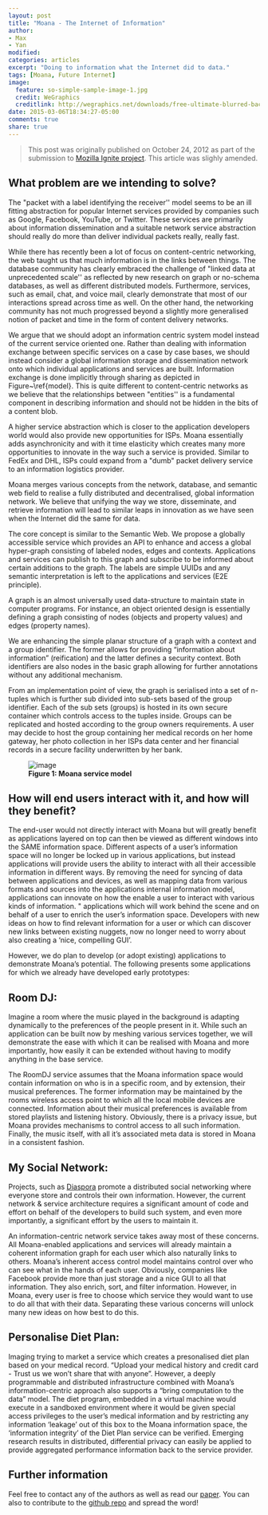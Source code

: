 ```yaml
---
layout: post
title: "Moana - The Internet of Information"
author: 
- Max
- Yan
modified:
categories: articles
excerpt: "Doing to information what the Internet did to data."
tags: [Moana, Future Internet]
image:
  feature: so-simple-sample-image-1.jpg
  credit: WeGraphics
  creditlink: http://wegraphics.net/downloads/free-ultimate-blurred-background-pack/
date: 2015-03-06T18:34:27-05:00
comments: true
share: true
---
```


> This post was originally published on October 24, 2012 as part of the submission to [Mozilla Ignite project](https://mozillaignite.org/apps/411/). This article was slighly amended.

## What problem are we intending to solve?

The  "packet with a label identifying the receiver'' model seems to be an ill fitting abstraction for popular Internet services provided by companies such as Google, Facebook, YouTube, or Twitter. These services are primarily about information dissemination and a suitable network service abstraction should really do more than deliver individual packets really, really fast.

While there has recently been a lot of focus on content-centric networking, the web taught us that much information is in the links between things. The database community has clearly embraced the challenge of "linked data at unprecedented scale'' as reflected by new research on graph or no-schema databases, as well as different distributed models. Furthermore, services, such as email, chat, and voice mail, clearly demonstrate that most of our interactions spread across time as well. On the other hand, the networking community has not much progressed beyond a slightly more generalised notion of packet and time in the form of content delivery networks.

We argue that we should adopt an information centric system model instead of the current service oriented one. Rather than dealing with information exchange between specific services on a case by case bases, we should instead consider a global information storage and dissemination network onto which individual applications and services are built. Information exchange is done implicitly through sharing as depicted in Figure~\ref{model}. This is quite different to content-centric networks as we believe that the relationships between "entities'' is a fundamental component in describing information and should not be hidden in the bits of a content blob.

A higher service abstraction which is closer to the application developers world would also provide new opportunities for ISPs. Moana essentially adds asynchronicity and with it time elasticity which creates many more opportunities to innovate in the way such a service is provided. Similar to FedEx and DHL, ISPs could expand from a "dumb" packet delivery service to an information logistics provider.

Moana merges various concepts from the network, database, and semantic web field to realise a fully distributed and decentralised, global information network. We believe that unifying the way we store, disseminate, and retrieve information will lead to similar leaps in innovation as we have seen when the Internet did the same for data.

The core concept is similar to the Semantic Web. We propose a globally accessible service which provides an API to enhance and access a global hyper-graph consisting of labeled nodes, edges and contexts. Applications and services can publish to this graph and subscribe to be informed about certain additions to the graph. The labels are simple UUIDs and any semantic interpretation is left to the applications and services (E2E principle).

A graph is an almost universally used data-structure to maintain state in computer programs. For instance, an object oriented design is essentially defining a graph consisting of nodes (objects and property values) and edges (property names).

We are enhancing the simple planar structure of a graph with a context and a group identifier. The former allows for providing “information about information” (reification) and the latter defines a security context. Both identifiers are also nodes in the basic graph allowing for further annotations without any additional mechanism.

From an implementation point of view, the graph is serialised into a set of n-tuples which is further sub divided into sub-sets based of the group identifier. Each of the sub sets (groups) is hosted in its own secure container which controls access to the tuples inside. Groups can be replicated and hosted according to the group owners requirements. A user may decide to host the group containing her medical records on her home gateway, her photo collection in her ISPs data center and her financial records in a secure facility underwritten by her bank.




<figure>
<img src="{{ site.url }}/images/Moana.png" alt="image">
<figcaption><b>Figure 1: Moana service model</b></figcaption>
</figure>

## How will end users interact with it, and how will they benefit?

The end-user would not directly interact with Moana but will greatly benefit as applications layered on top can then be viewed as different windows into the SAME information space. Different aspects of a user’s information space will no longer be locked up in various applications, but instead applications will provide users the ability to interact with all their accessible information in different ways. By removing the need for syncing of data between applications and devices, as well as mapping data from various formats and sources into the applications internal information model, applications can innovate on how the enable a user to interact with various kinds of information. 
" applications which will work behind the scene and on behalf of a user to enrich the user’s information space. Developers with new ideas on how to find relevant information for a user or which can discover new links between existing nuggets, now no longer need to worry about also creating a ‘nice, compelling GUI’. 

However, we do plan to develop (or adopt existing) applications to demonstrate Moana’s potential. The following presents some applications for which we already have developed early prototypes:

## Room DJ:

Imagine a room where the music played in the background is adapting dynamically to the preferences of the people present in it. While such an application can be built now by meshing various services together, we will demonstrate the ease with which it can be
realised with Moana and more importantly, how easily it can be extended without having to modify anything in the base service.

The RoomDJ service assumes that the Moana information space would contain information on who is in a specific room, and by extension, their musical preferences. The former information may be maintained by the rooms wireless access point to which all the local mobile devices are connected. Information about their musical preferences is available from stored playlists and listening history. Obviously, there is a privacy issue, but Moana provides mechanisms to control access to all such information. Finally, the music itself, with all it’s associated meta data is stored in Moana in a consistent fashion. 

## My Social Network:

Projects, such as [Diaspora](https://joindiaspora.com) promote a distributed social networking where everyone store and controls their own information. However,  the current network & service architecture requires a significant amount of code and effort on behalf of the developers to build such system, and even more importantly, a significant effort by the users to maintain it.

An information-centric network service takes away most of these concerns. All Moana-enabled applications and services will already maintain a coherent information graph for each user which also naturally links to others. Moana’s inherent access control model maintains control over who can see what in the hands of each user. Obviously, companies like Facebook provide more than just storage and a nice GUI to all that information. They also enrich, sort, and filter information. However, in Moana, every user is free to choose which service they would want to use to do all that with their data. Separating these various concerns will unlock many new ideas on how best to do this. 

## Personalise Diet Plan:

Imaging trying to market a service which creates a presonalised diet plan based on your medical record. “Upload your medical history and credit card - Trust us we won’t share that with anyone”. However, a deeply programmable and distributed infrastructure combined with Moana’s information-centric approach also supports a “bring computation to the data” model. The diet program, embedded in a virtual machine would execute in a sandboxed environment where it would be given special access privileges to the user’s medical information and by restricting any information ‘leakage’ out of this box to the Moana information space, the ‘information integrity’ of the Diet Plan service can be verified. Emerging research results in distributed, differential privacy can easily be applied to provide aggregated performance information back to the service provider. 

## Further information

Feel free to contact any of the authors as well as read our [paper](http://dl.acm.org/citation.cfm?id=2676735).
You can also to contribute to the [github repo](https://github.com/yansh/MoanaML) and spread the word!
